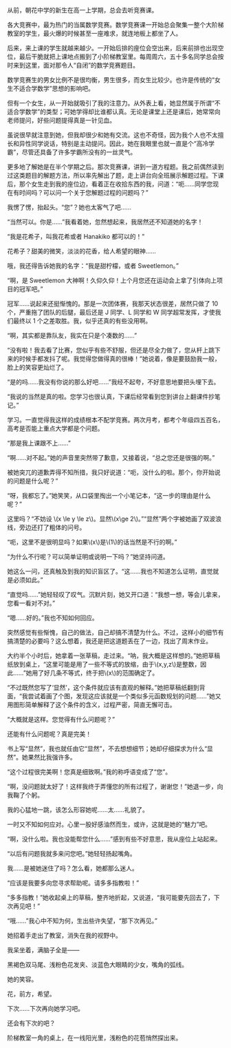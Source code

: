 从前，朝花中学的新生在高一上学期，总会去听竞赛课。

各大竞赛中，最为热门的当属数学竞赛。数学竞赛课一开始总会聚集一整个大阶梯教室的学生，最火爆的时候甚至一座难求，就连地板上都坐了人。

后来，来上课的学生就越来越少。一开始后排的座位会空出来，后来前排也出现空位，最后干脆就把上课地点搬到了小阶梯教室里。每周周六，五十多名同学总会按时来到这里，面对那令人“自闭”的数学竞赛题目。

数学竞赛生的男女比例不是很均衡，男生很多，而女生比较少。也许是传统的“女生不适合学数学”思想的影响吧。

但有一个女生，从一开始就吸引了我的注意力。从外表上看，她显然属于所谓“不适合学数学”的类型；可她学得却比谁都认真。无论是课堂上还是课后，她常常向老师提问，好些问题提得真是一针见血。

虽说很早就注意到她，但我却很少和她有交流。这也不奇怪，因为我个人也不太擅长和异性同学说话，特别是主动提问。因此，她在我眼里也就一直是个“高冷学霸”，尽管还具备了许多学霸所没有的一丝灵气。

更多地了解她是在半个学期之后。那次竞赛课，讲到一道方程题。我之前偶然读到过这类题目的解题方法，所以率先解出了题，走上讲台向全班展示解题过程。下课后，那个女生走到我的座位边，看着正在收拾东西的我，问道：“呃……同学您现在有时间吗？可以问一个关于您解题过程的问题吗？”

我愣了愣，抬起头。“您”？她也太客气了吧……

“当然可以。你是……”我看着她，忽然想起来，我居然还不知道她的名字！

“我是花希子，叫我花希或者 Hanakiko 都可以的！”

花希子？甜美的微笑，淡淡的花香，给人希望的眼神……

哦，我还得告诉她我的名字：“我是甜柠檬，或者 Sweetlemon。”

“啊，是 Sweetlemon 大神啊！久仰久仰！上个月您还在运动会上拿了引体向上项目的冠军吧。”

冠军……说起来还挺惭愧的。那是一次团体赛，我那天状态很差，居然只做了 10 个，严重拖了团队的后腿，最后还是 J 同学、L 同学和 W 同学超常发挥，才使我们最终以 1 个之差取胜。我，似乎还真的有些没用啊。

“啊，其实都是靠队友，我实在只是个凑数的……”

“没有啦！我去看了比赛，您似乎有些不舒服，但还是尽全力做了，您从杆上跳下来的时候手都发抖了呢。我觉得您做得真的很棒！”她说着，像是要鼓励我一般，脸上的笑容更灿烂了。

“是的吗……我没有你说的那么好吧……”我经不起夸，不好意思地要把头埋下去。

“我说的当然是真的啦。您学习也很认真，下课后经常看到您到讲台上翻课件抄笔记。”

学习。一直觉得我这样的成绩根本不配学竞赛。两次月考，都考个年级四五百名，高考是否能上重点大学都是个问题。

“那是我上课跟不上……”

“啊……对不起。”她的声音里突然带了歉意，又接着说，“总之您还是很强的啊。”

被她突兀的道歉弄得不知所措，我只好说道：“呃，没什么的啦。那个，你开始说的问题是什么呢？”

“呀，我都忘了。”她笑笑，从口袋里掏出一个小笔记本，“这一步的理由是什么呢？”

这里吗？“不妨设 \\(x \le y \le z\\)。显然\\(x\ge 2\\)。”“显然”两个字被她画了双波浪线，旁边还打了粗体的问号。

“呃，这里不是很明显吗？如果\\(x\\)是\\(1\\)的话当然是不行的啊。”

“为什么不行呢？可以简单证明或说明一下吗？”她坚持问道。

她这么一问，还真触及到我的知识盲区了。“这……我也不知道怎么证明，直觉就是必须如此。”

“直觉吗……”她轻轻叹了叹气。沉默片刻，她又开口道：“我想一想，等会儿拿来，您看一看对不对。”

“嗯……好的。”我也不知如何回应。

突然感觉有些惭愧，自己的做法，自己却搞不清楚为什么。不过，这样小的细节有搞清楚的必要吗？这么想着，我还是把这道题丢在了一边，找出了周末作业。

大约半个小时后，她拿着一张草稿，走过来。“呐，我大概是这样想的。”她把草稿纸放到桌上，“这里可能是用了一些不等式的放缩，由于\\(x,y,z\\)是整数，因此……”她用了好几条不等式，终于把\\(x\\)的范围确定了。

“不过既然您写了‘显然’，这个条件就应该有直观的解释。”她把草稿纸翻到背面，“我尝试着画了个图，发现这应该就是一个类似多元函数规划的问题……”她又用图形简单解释了这个条件的含义，过程严密，简直无懈可击。

“大概就是这样。您觉得有什么问题呢？”

还能有什么问题呢？真是完美！

书上写“显然”，我也就任由它“显然”，不去想想细节；她却仔细探求为什么“显然”。她果然比我强许多。

“这个过程很完美啊！您真是细致啊。”我的称呼语变成了“您”。

“啊，没问题就太好了！这样我终于弄懂您的所有过程了，谢谢您！”她退一步，向我鞠了个躬。

我的心猛地一跳，该怎么形容她呢……太……礼貌了。

一时又不知如何应对。心里一股好感油然而生，或许，这就是她的“魅力”吧。

“啊，没什么啦。我也没能帮您什么……”感到有些不好意思，我从座位上站起来。

“以后有问题我就多来问您吧。”她轻轻扬起嘴角。

我……是被她迷住了吗？怎么看，她都那么迷人。

“应该是我要多向您寻求帮助呢。请多多指教啦！”

“多多指教！”她收起桌上的草稿，整齐地折起，又说道，“我可能要先回去了，下次再见吧！”

“哦……”我心中不知为何，生出些许失望，“那下次再见。”

她招着手走出了教室，消失在我的视野中。

我呆坐着，满脑子全是——

黑褐色双马尾、浅粉色花发夹、淡蓝色大眼睛的少女，嘴角的弧线。

她的笑容。

花，前方，希望。

下次……下次再向她学习吧。

还会有下次的吧？

阶梯教室一角的桌上，在一线阳光里，浅粉色的花苞悄然探出来。

